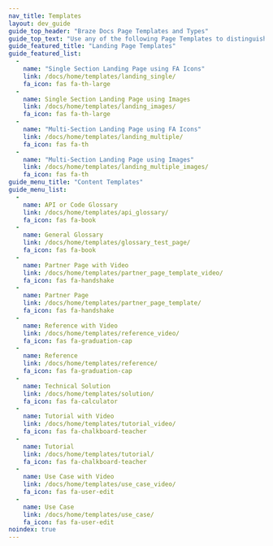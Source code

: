 ```yaml
---
nav_title: Templates
layout: dev_guide
guide_top_header: "Braze Docs Page Templates and Types"
guide_top_text: "Use any of the following Page Templates to distinguish and structure the pages within Braze Docs. You can learn more about Docs Metadata <a href='/docs/home/metadata/'>here</a>."
guide_featured_title: "Landing Page Templates"
guide_featured_list:
  - 
    name: "Single Section Landing Page using FA Icons"
    link: /docs/home/templates/landing_single/
    fa_icon: fas fa-th-large
  - 
    name: Single Section Landing Page using Images
    link: /docs/home/templates/landing_images/
    fa_icon: fas fa-th-large
  - 
    name: "Multi-Section Landing Page using FA Icons"
    link: /docs/home/templates/landing_multiple/
    fa_icon: fas fa-th
  - 
    name: "Multi-Section Landing Page using Images"
    link: /docs/home/templates/landing_multiple_images/
    fa_icon: fas fa-th
guide_menu_title: "Content Templates"
guide_menu_list:
  - 
    name: API or Code Glossary
    link: /docs/home/templates/api_glossary/
    fa_icon: fas fa-book
  - 
    name: General Glossary
    link: /docs/home/templates/glossary_test_page/
    fa_icon: fas fa-book
  - 
    name: Partner Page with Video
    link: /docs/home/templates/partner_page_template_video/
    fa_icon: fas fa-handshake
  - 
    name: Partner Page
    link: /docs/home/templates/partner_page_template/
    fa_icon: fas fa-handshake
  - 
    name: Reference with Video
    link: /docs/home/templates/reference_video/
    fa_icon: fas fa-graduation-cap
  - 
    name: Reference
    link: /docs/home/templates/reference/
    fa_icon: fas fa-graduation-cap
  - 
    name: Technical Solution
    link: /docs/home/templates/solution/
    fa_icon: fas fa-calculator
  - 
    name: Tutorial with Video
    link: /docs/home/templates/tutorial_video/
    fa_icon: fas fa-chalkboard-teacher
  - 
    name: Tutorial
    link: /docs/home/templates/tutorial/
    fa_icon: fas fa-chalkboard-teacher
  - 
    name: Use Case with Video
    link: /docs/home/templates/use_case_video/
    fa_icon: fas fa-user-edit
  - 
    name: Use Case
    link: /docs/home/templates/use_case/
    fa_icon: fas fa-user-edit
noindex: true
---
```


